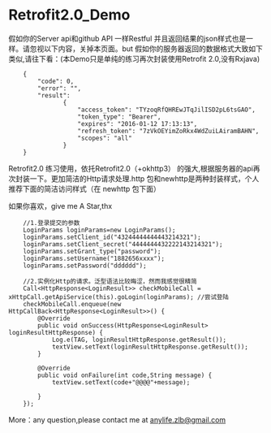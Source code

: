 # Retrofit2.0_Demo

假如你的Server api和github API 一样Restful 并且返回结果的json样式也是一样。请忽视以下内容，关掉本页面。but 假如你的服务器返回的数据格式大致如下类似,请往下看：(本Demo只是单纯的练习再次封装使用Retrofit 2.0,没有Rxjava)


        {
            "code": 0, 
            "error": "",
            "result":
                   {
                       "access_token": "TYzoqRfQHREwJTqJilISD2pL6tsGAO",
                       "token_type": "Bearer",
                       "expires": "2016-01-12 17:13:13",
                       "refresh_token": "7zVkOEYimZoRkx4WdZuiLAiramBAHN",
                       "scopes": "all"
                   }
        }


Retrofit2.0 练习使用，依托Retrofit2.0（+okhttp3） 的强大,根据服务器的api再次封装一下。更加简洁的Http请求处理.http 包和newhttp是两种封装样式，个人推荐下面的简洁访问样式（在 newhttp 包下面）

如果你喜欢，give me A Star,thx


        //1.登录提交的参数
        LoginParams loginParams=new LoginParams();
        loginParams.setClient_id("43244444444443214321");
        loginParams.setClient_secret("4444444432222143214321");
        loginParams.setGrant_type("password");
        loginParams.setUsername("1882656xxxx");
        loginParams.setPassword("dddddd");

        //2.实例化Http的请求。泛型语法比较晦涩，然而我感觉很精简
        Call<HttpResponse<LoginResult>> checkMobileCall = xHttpCall.getApiService(this).goLogin(loginParams); //尝试登陆
        checkMobileCall.enqueue(new HttpCallBack<HttpResponse<LoginResult>>() {
            @Override
            public void onSuccess(HttpResponse<LoginResult> loginResultHttpResponse) {
                Log.e(TAG, loginResultHttpResponse.getResult());
                textView.setText(loginResultHttpResponse.getResult());
            }

            @Override
            public void onFailure(int code,String message) {
                textView.setText(code+"@@@@"+message);

            }
        });

More：any question,please contact me at anylife.zlb@gmail.com
